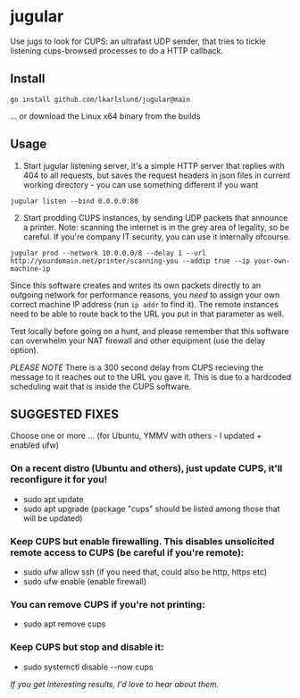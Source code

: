 # jugular

Use jugs to look for CUPS: an ultrafast UDP sender, that tries to tickle listening cups-browsed processes to do a HTTP callback.

## Install

```go install github.com/lkarlslund/jugular@main```

... or download the Linux x64 binary from the builds

## Usage

1. Start jugular listening server, it's a simple HTTP server that replies with 404 to all requests, but saves the request headers in json files in current working directory - you can use something different if you want

```jugular listen --bind 0.0.0.0:80```

2. Start prodding CUPS instances, by sending UDP packets that announce a printer. Note: scanning the internet is in the grey area of legality, so be careful. If you're company IT security, you can use it internally ofcourse.

```jugular prod --network 10.0.0.0/8 --delay 1 --url http://yourdomain.net/printer/scanning-you --addip true --ip your-own-machine-ip```

Since this software creates and writes its own packets directly to an outgoing network for performance reasons, you *need* to assign your own correct machine IP address (run `ip addr` to find it). The remote instances need to be able to route back to the URL you put in that parameter as well.

Test locally before going on a hunt, and please remember that this software can overwhelm your NAT firewall and other equipment (use the delay option).

*PLEASE NOTE* There is a 300 second delay from CUPS recieving the message to it reaches out to the URL you gave it. This is due to a hardcoded scheduling wait that is inside the CUPS software.

## SUGGESTED FIXES 
Choose one or more ... (for Ubuntu, YMMV with others - I updated + enabled ufw)

### On a recent distro (Ubuntu and others), just update CUPS, it'll reconfigure it for you!
- sudo apt update
- sudo apt upgrade (package "cups" should be listed among those that will be updated)

### Keep CUPS but enable firewalling. This disables unsolicited remote access to CUPS (be careful if you're remote):
- sudo ufw allow ssh (if you need that, could also be http, https etc)
- sudo ufw enable (enable firewall)

### You can remove CUPS if you're not printing:
- sudo apt remove cups

### Keep CUPS but stop and disable it:
- sudo systemctl disable --now cups

*If you get interesting results, I'd love to hear about them.*
